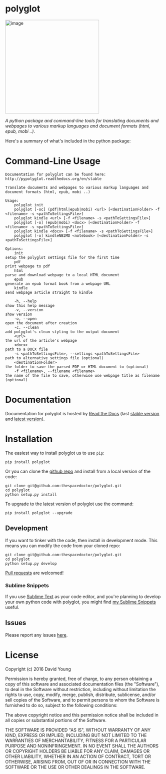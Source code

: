 polyglot
========

<img src="http://i.imgur.com/eifuDPP.png" alt="image" width="300" />

*A python package and command-line tools for translating documents and
webpages to various markup languages and document formats (html, epub,
mobi ..)*.

Here's a summary of what's included in the python package:

Command-Line Usage
==================

    Documentation for polyglot can be found here: http://pypolyglot.readthedocs.org/en/stable

    Translate documents and webpages to various markup languages and document formats (html, epub, mobi ..)

    Usage:
        polyglot init
        polyglot [-oc] (pdf|html|epub|mobi) <url> [<destinationFolder> -f <filename> -s <pathToSettingsFile>]
        polyglot kindle <url> [-f <filename> -s <pathToSettingsFile>]
        polyglot [-o] (epub|mobi) <docx> [<destinationFolder> -f <filename> -s <pathToSettingsFile>]
        polyglot kindle <docx> [-f <filename> -s <pathToSettingsFile>]
        polyglot [-o] kindleNB2MD <notebook> [<destinationFolder> -s <pathToSettingsFile>]

    Options:
        init                                                            setup the polyglot settings file for the first time
        pdf                                                             print webpage to pdf
        html                                                            parse and download webpage to a local HTML document
        epub                                                            generate an epub format book from a webpage URL
        kindle                                                          send webpage article straight to kindle

        -h, --help                                                      show this help message
        -v, --version                                                   show version
        -o, --open                                                      open the document after creation
        -c, --clean                                                     add polyglot's clean styling to the output document
        <url>                                                           the url of the article's webpage
        <docx>                                                          path to a DOCX file
        -s <pathToSettingsFile>, --settings <pathToSettingsFile>        path to alternative settings file (optional)
        <destinationFolder>                                             the folder to save the parsed PDF or HTML document to (optional)
        -f <filename>, --filename <filename>                            the name of the file to save, otherwise use webpage title as filename (optional)

Documentation
=============

Documentation for polyglot is hosted by [Read the
Docs](http://pypolyglot.readthedocs.org/en/stable/) (last [stable
version](http://pypolyglot.readthedocs.org/en/stable/) and [latest
version](http://pypolyglot.readthedocs.org/en/latest/)).

Installation
============

The easiest way to install polyglot us to use `pip`:

    pip install polyglot

Or you can clone the [github
repo](https://github.com/thespacedoctor/polyglot) and install from a
local version of the code:

    git clone git@github.com:thespacedoctor/polyglot.git
    cd polyglot
    python setup.py install

To upgrade to the latest version of polyglot use the command:

    pip install polyglot --upgrade

Development
-----------

If you want to tinker with the code, then install in development mode.
This means you can modify the code from your cloned repo:

    git clone git@github.com:thespacedoctor/polyglot.git
    cd polyglot
    python setup.py develop

[Pull requests](https://github.com/thespacedoctor/polyglot/pulls) are
welcomed!

### Sublime Snippets

If you use [Sublime Text](https://www.sublimetext.com/) as your code
editor, and you're planning to develop your own python code with
polyglot, you might find [my Sublime
Snippets](https://github.com/thespacedoctor/polyglot-Sublime-Snippets)
useful.

Issues
------

Please report any issues
[here](https://github.com/thespacedoctor/polyglot/issues).

License
=======

Copyright (c) 2016 David Young

Permission is hereby granted, free of charge, to any person obtaining a
copy of this software and associated documentation files (the
"Software"), to deal in the Software without restriction, including
without limitation the rights to use, copy, modify, merge, publish,
distribute, sublicense, and/or sell copies of the Software, and to
permit persons to whom the Software is furnished to do so, subject to
the following conditions:

The above copyright notice and this permission notice shall be included
in all copies or substantial portions of the Software.

THE SOFTWARE IS PROVIDED "AS IS", WITHOUT WARRANTY OF ANY KIND, EXPRESS
OR IMPLIED, INCLUDING BUT NOT LIMITED TO THE WARRANTIES OF
MERCHANTABILITY, FITNESS FOR A PARTICULAR PURPOSE AND NONINFRINGEMENT.
IN NO EVENT SHALL THE AUTHORS OR COPYRIGHT HOLDERS BE LIABLE FOR ANY
CLAIM, DAMAGES OR OTHER LIABILITY, WHETHER IN AN ACTION OF CONTRACT,
TORT OR OTHERWISE, ARISING FROM, OUT OF OR IN CONNECTION WITH THE
SOFTWARE OR THE USE OR OTHER DEALINGS IN THE SOFTWARE.
